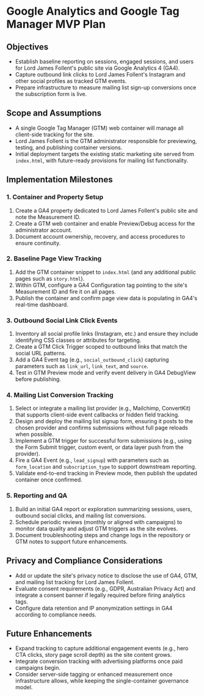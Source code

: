 # Google Analytics and Google Tag Manager MVP Plan

## Objectives
- Establish baseline reporting on sessions, engaged sessions, and users for Lord James Follent's public site via Google Analytics 4 (GA4).
- Capture outbound link clicks to Lord James Follent's Instagram and other social profiles as tracked GTM events.
- Prepare infrastructure to measure mailing list sign-up conversions once the subscription form is live.

## Scope and Assumptions
- A single Google Tag Manager (GTM) web container will manage all client-side tracking for the site.
- Lord James Follent is the GTM administrator responsible for previewing, testing, and publishing container versions.
- Initial deployment targets the existing static marketing site served from `index.html`, with future-ready provisions for mailing list functionality.

## Implementation Milestones

### 1. Container and Property Setup
1. Create a GA4 property dedicated to Lord James Follent's public site and note the Measurement ID.
2. Create a GTM web container and enable Preview/Debug access for the administrator account.
3. Document account ownership, recovery, and access procedures to ensure continuity.

### 2. Baseline Page View Tracking
1. Add the GTM container snippet to `index.html` (and any additional public pages such as `story.html`).
2. Within GTM, configure a GA4 Configuration tag pointing to the site's Measurement ID and fire it on all pages.
3. Publish the container and confirm page view data is populating in GA4's real-time dashboard.

### 3. Outbound Social Link Click Events
1. Inventory all social profile links (Instagram, etc.) and ensure they include identifying CSS classes or attributes for targeting.
2. Create a GTM Click Trigger scoped to outbound links that match the social URL patterns.
3. Add a GA4 Event tag (e.g., `social_outbound_click`) capturing parameters such as `link_url`, `link_text`, and `source`.
4. Test in GTM Preview mode and verify event delivery in GA4 DebugView before publishing.

### 4. Mailing List Conversion Tracking
1. Select or integrate a mailing list provider (e.g., Mailchimp, ConvertKit) that supports client-side event callbacks or hidden field tracking.
2. Design and deploy the mailing list signup form, ensuring it posts to the chosen provider and confirms submissions without full page reloads when possible.
3. Implement a GTM trigger for successful form submissions (e.g., using the Form Submit trigger, custom event, or data layer push from the provider).
4. Fire a GA4 Event (e.g., `lead_signup`) with parameters such as `form_location` and `subscription_type` to support downstream reporting.
5. Validate end-to-end tracking in Preview mode, then publish the updated container once confirmed.

### 5. Reporting and QA
1. Build an initial GA4 report or exploration summarizing sessions, users, outbound social clicks, and mailing list conversions.
2. Schedule periodic reviews (monthly or aligned with campaigns) to monitor data quality and adjust GTM triggers as the site evolves.
3. Document troubleshooting steps and change logs in the repository or GTM notes to support future enhancements.

## Privacy and Compliance Considerations
- Add or update the site's privacy notice to disclose the use of GA4, GTM, and mailing list tracking for Lord James Follent.
- Evaluate consent requirements (e.g., GDPR, Australian Privacy Act) and integrate a consent banner if legally required before firing analytics tags.
- Configure data retention and IP anonymization settings in GA4 according to compliance needs.

## Future Enhancements
- Expand tracking to capture additional engagement events (e.g., hero CTA clicks, story page scroll depth) as the site content grows.
- Integrate conversion tracking with advertising platforms once paid campaigns begin.
- Consider server-side tagging or enhanced measurement once infrastructure allows, while keeping the single-container governance model.
